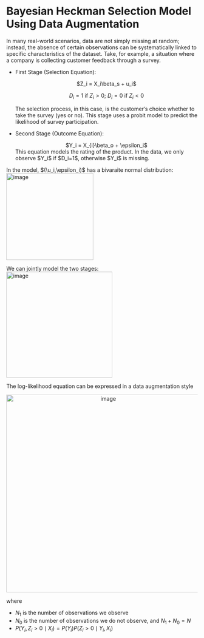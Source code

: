 # Bayesian Heckman Selection Model Using Data Augmentation

In many real-world scenarios, data are not simply missing at random; instead, the absence of certain observations can be systematically linked to specific characteristics of the dataset. Take, for example, a situation where a company is collecting customer feedback through a survey. 

- First Stage (Selection Equation):
  <div align="center">
  $Z_i = X_i\beta_s + u_i$

  $D_i = 1$ if $Z_i >0$; $D_i = 0$ if $Z_i <0$
  </div> 
  The selection process, in this case, is the customer’s choice whether to take the survey (yes or no). This stage uses a probit model to predict the likelihood of survey participation. 

- Second Stage (Outcome Equation):
  <div align="center">
   $Y_i = X_{i}\beta_o + \epsilon_i$
  </div> 
  This equation models the rating of the product. In the data, we only observe $Y_i$ if $D_i=1$, otherwise $Y_i$ is missing.

In the model, $(\u_i,\epsilon_i)$ has a bivaraite normal distribution:  <img width="229" alt="image" src="https://github.com/user-attachments/assets/e93355a5-a90c-411c-84ad-f2df5d5ae12c">

We can jointly model the two stages:
<img width="279" alt="image" src="https://github.com/user-attachments/assets/1a8d94ed-5725-41a3-a5ee-e483ae6c1330">

The log-likelihood equation can be expressed in a data augmentation style

<div align="center">
<img width="521" alt="image" src="https://github.com/user-attachments/assets/9af340b7-cfed-461c-a6f0-ebce7baa9d60">
</div> 

where
- $N_1$ is the number of observations we observe 
- $N_0$ is the number of observations we do not observe, and $N_1 + N_0 = N$
- $P(Y_i,Z_i>0 \mid X_i) = P(Y_i)P(Z_i>0\mid Y_i,X_i)$







